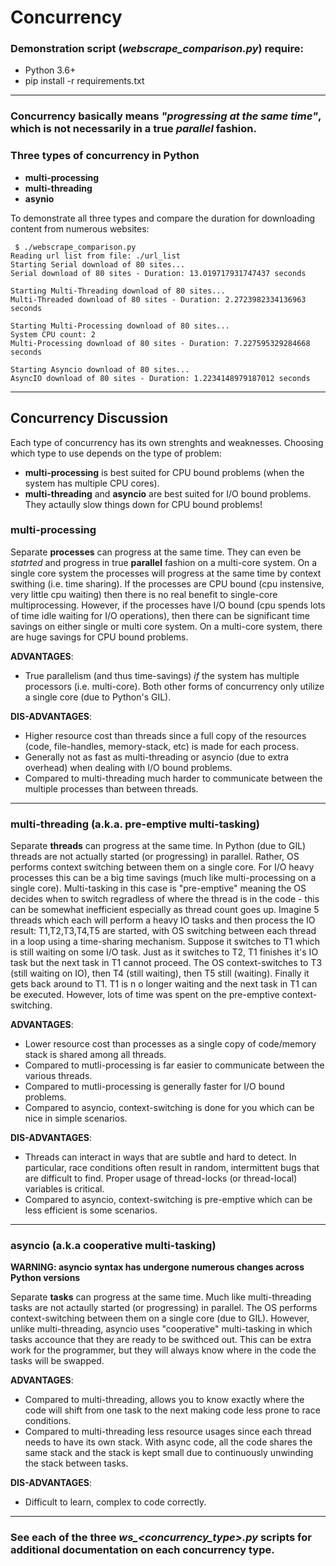 # Concurrency

### Demonstration script (*webscrape_comparison.py*) require:
 * Python 3.6+ 
 * pip install -r requirements.txt

---

### Concurrency basically means *"progressing at the same time"*, which is not necessarily in a true *parallel* fashion.

### Three types of concurrency in Python
 * **multi-processing**
 * **multi-threading**
 * **asynio**

To demonstrate all three types and compare the duration for downloading content from numerous websites:
```
 $ ./webscrape_comparison.py
Reading url list from file: ./url_list
Starting Serial download of 80 sites...
Serial download of 80 sites - Duration: 13.019717931747437 seconds

Starting Multi-Threading download of 80 sites...
Multi-Threaded download of 80 sites - Duration: 2.2723982334136963 seconds

Starting Multi-Processing download of 80 sites...
System CPU count: 2
Multi-Processing download of 80 sites - Duration: 7.227595329284668 seconds

Starting Asyncio download of 80 sites...
AsyncIO download of 80 sites - Duration: 1.2234148979187012 seconds
```

---
## Concurrency Discussion
Each type of concurrency has its own strenghts and weaknesses. Choosing which type to use depends on the type of problem:
 - **multi-processing** is best suited for CPU bound problems (when the system has multiple CPU cores). 
 - **multi-threading** and **asyncio** are best suited for I/O bound problems. They actaully slow things down for CPU bound problems! 

### multi-processing
 Separate **processes** can progress at the same time. They can even  be *statrted* and progress in true **parallel** fashion on a multi-core system.  On a single core system the processes will progress at the same time by context swithing (i.e. time sharing).  If the processes are CPU bound (cpu instensive, very little cpu waiting) then there is no real benefit to single-core multiprocessing. However, if the processes have I/O bound (cpu spends lots of time idle waiting for I/O operations), then there can be significant time savings on either single or multi core system. On a multi-core system, there are huge savings for CPU bound problems.

**ADVANTAGES**:   
 * True parallelism (and thus time-savings) *if* the system has multiple processors (i.e. multi-core). Both other forms of concurrency only utilize a single core (due to Python's GIL).

**DIS-ADVANTAGES**:   
 * Higher resource cost than threads since a full copy of the resources (code, file-handles, memory-stack, etc) is made for each process.
 * Generally not as fast as multi-threading or asyncio (due to extra overhead) when dealing with I/O bound problems.
 * Compared to multi-threading much harder to communicate between the multiple processes than between threads.

---
### multi-threading (a.k.a. pre-emptive multi-tasking)
Separate **threads** can progress at the same time. In Python (due to GIL) threads are not actually started (or progressing) in parallel. Rather, OS performs context switching between them on a single core. For I/O heavy processes this can be a big time savings (much like multi-processing on a single core).  Multi-tasking in this case is "pre-emptive" meaning the OS decides when to switch regradless of where the thread is in the code - this can be somewhat inefficient especially as thread count goes up. Imagine 5 threads which each will perform a heavy IO tasks and then process the IO result:  T1,T2,T3,T4,T5 are started, with OS switching between each thread in a loop using a time-sharing mechanism. Suppose it switches to T1 which is still waiting on some I/O task. Just as it switches to T2, T1 finishes it's IO task but the next task in T1 cannot proceed. The OS context-switches to T3 (still waiting on IO), then T4 (still waiting), then T5 still (waiting). Finally it gets back around to T1. T1 is n o longer waiting and the next task in T1 can be executed. However, lots of time was spent on the pre-emptive context-switching. 

**ADVANTAGES**:   
 * Lower resource cost than processes as a single copy of code/memory stack is shared among all threads.
 * Compared to mutli-processing is far easier to communicate between the various threads.
 * Compared to mutli-processing is generally faster for I/O bound problems.
 * Compared to asyncio, context-switching is done for you which can be nice in simple scenarios.

**DIS-ADVANTAGES**:   
  * Threads can interact in ways that are subtle and hard to detect. In particular, race conditions often result in random, 
    intermittent bugs that are difficult to find. Proper usage of thread-locks (or thread-local) variables is critical.
  * Compared to asyncio, context-switching is pre-emptive which can be less efficient is some scenarios. 

---
### asyncio (a.k.a cooperative multi-tasking)

**WARNING: asyncio syntax has undergone numerous changes across Python versions**  

Separate **tasks** can progress at the same time. Much like multi-threading tasks are not actaully started (or progressing) in parallel. The OS performs context-switching between them on a single core (due to GIL).  However, unlike multi-threading, asyncio uses "cooperative" multi-tasking in which tasks accounce that they are ready to be swithced out. This can be extra work for the programmer, but they will always know where in the code the tasks will be swapped.

**ADVANTAGES**:    
  * Compared to multi-threading, allows you to know exactly where the code will shift from one task to the next making code less prone to race conditions. 
  * Compared to multi-threading less resource usages since each thread needs to have its own stack. With async code, all the code shares the same stack and the stack is kept small due to continuously unwinding the stack between tasks.

**DIS-ADVANTAGES**:    
  * Difficult to learn, complex to code correctly. 


---
### See each of the three *ws_<concurrency_type>.py* scripts for additional documentation on each concurrency type.
